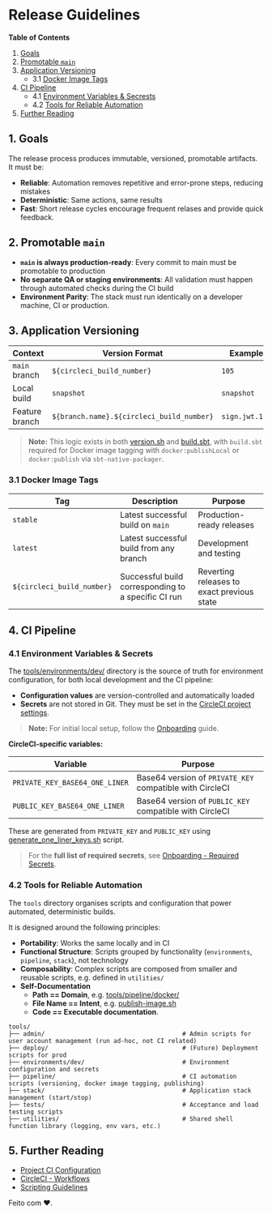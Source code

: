 # Release Guidelines

**Table of Contents**

1. [Goals](#1-goals)
2. [Promotable `main`](#2-promotable-main)
3. [Application Versioning](#3-application-versioning)
    - 3.1 [Docker Image Tags](#31-docker-image-tags)
4. [CI Pipeline](#4-ci-pipeline)
    - 4.1 [Environment Variables & Secrests](#41-environment-variables--secrets)
    - 4.2 [Tools for Reliable Automation](#42-tools-for-reliable-automation)
5. [Further Reading](#5-further-reading)


## 1. Goals

The release process produces immutable, versioned, promotable artifacts. It must be:

* **Reliable**: Automation removes repetitive and error-prone steps, reducing mistakes
* **Deterministic**: Same actions, same results
* **Fast**: Short release cycles encourage frequent relases and provide quick feedback.


## 2. Promotable `main`

* **`main` is always production-ready**: Every commit to main must be promotable to production
* **No separate QA or staging environments**: All validation must happen through automated checks during the CI build
* **Environment Parity**: The stack must run identically on a developer machine, CI or production.


## 3. Application Versioning

| Context         | Version Format                             | Example                   |
|-----------------|--------------------------------------------|---------------------------|
| `main` branch   | `${circleci_build_number}`                 | `105`                     |
| Local build     | `snapshot`                                 | `snapshot`                |
| Feature branch  | `${branch.name}.${circleci_build_number}`  | `sign.jwt.105`            |

> **Note:** This logic exists in both [version.sh](/tools/pipeline/version.sh) and [build.sbt](/build.sbt), with `build.sbt` required for Docker image tagging with `docker:publishLocal` or `docker:publish` via `sbt-native-packager`.

### 3.1 Docker Image Tags

| Tag                        | Description                              | Purpose                          |
|----------------------------|------------------------------------------|----------------------------------|
| `stable`                   | Latest successful build on `main`        | Production-ready releases        |
| `latest`                   | Latest successful build from any branch  | Development and testing          |
| `${circleci_build_number}` | Successful build corresponding to a specific CI run | Reverting releases to exact previous state |


## 4. CI Pipeline

### 4.1 Environment Variables & Secrets

The [tools/environments/dev/](/tools/environments/dev/) directory is the source of truth for environment configuration, for both local development and the CI pipeline:

  * **Configuration values** are version-controlled and automatically loaded
  * **Secrets** are not stored in Git. They must be set in the [CircleCI project settings](https://app.circleci.com/settings/project/github/rafaelfiume/sketch/environment-variables?return-to=https%3A%2F%2Fapp.circleci.com%2Fpipelines%2Fgithub%2Frafaelfiume%2Fsketch).

> **Note:** For initial local setup, follow the [Onboarding](/docs/start-here/Onboarding.md) guide.

**CircleCI-specific variables:**

| Variable                         | Purpose                                        |
|----------------------------------|------------------------------------------------|
| `PRIVATE_KEY_BASE64_ONE_LINER`   | Base64 version of `PRIVATE_KEY` compatible with CircleCI |
| `PUBLIC_KEY_BASE64_ONE_LINER`    | Base64 version of `PUBLIC_KEY` compatible with CircleCI  |

These are generated from `PRIVATE_KEY` and `PUBLIC_KEY` using [generate_one_liner_keys.sh](/tools/pipeline/generate_one_liner_keys.sh) script.

> For the **full list of required secrets**, see [Onboarding - Required Secrets](/docs/start-here/Onboarding.md#143-required-secrets).


### 4.2 Tools for Reliable Automation

The `tools` directory organises scripts and configuration that power automated, deterministic builds.

It is designed around the following principles:

  * **Portability**: Works the same locally and in CI
  * **Functional Structure**: Scripts grouped by functionality (`environments`, `pipeline`, `stack`), not technology
  * **Composability**: Complex scripts are composed from smaller and reusable scripts, e.g. defined in `utilities/`
  * **Self-Documentation**
      - **Path == Domain**, e.g. [tools/pipeline/docker/](/tools/pipeline/docker/)
      - **File Name == Intent**, e.g. [publish-image.sh](/tools/pipeline/docker/publish-image.sh)
      - **Code == Executable documentation**.

```
tools/
├── admin/                                      # Admin scripts for user account management (run ad-hoc, not CI related)
├── deploy/                                     # (Future) Deployment scripts for prod
├── environments/dev/                           # Environment configuration and secrets
├── pipeline/                                   # CI automation scripts (versioning, docker image tagging, publishing)
├── stack/                                      # Application stack management (start/stop)
├── tests/                                      # Acceptance and load testing scripts
├── utilities/                                  # Shared shell function library (logging, env vars, etc.)
```


## 5. Further Reading

* [Project CI Configuration](/.circleci/config.yml)
* [CircleCI - Workflows](https://circleci.com/docs/workflows/)
* [Scripting Guidelines](Scripting.md)


Feito com ❤️.
